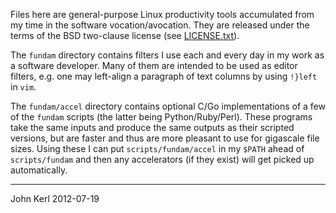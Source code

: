 Files here are general-purpose Linux productivity tools accumulated from my time in the software vocation/avocation.  They are released under the terms of the BSD two-clause license (see [LICENSE.txt](../LICENSE.txt)).

The `fundam` directory contains filters I use each and every day in my work as a software developer.  Many of them are intended to be used as editor filters, e.g. one may left-align a paragraph of text columns by using `!}left` in `vim`.

The `fundam/accel` directory contains optional C/Go implementations of a few of the `fundam` scripts (the latter being Python/Ruby/Perl). These programs take the same inputs and produce the same outputs as their scripted versions, but are faster and thus are more pleasant to use for gigascale file sizes.  Using these I can put `scripts/fundam/accel` in my `$PATH` ahead of `scripts/fundam` and then any accelerators (if they exist) will get picked up automatically.

----------------------------------------------------------------

John Kerl 2012-07-19 
